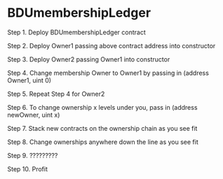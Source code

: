 # BDUmembershipLedger

Step 1. Deploy BDUmembershipLedger contract

Step 2. Deploy Owner1 passing above contract address into constructor

Step 3. Deploy Owner2 passing Owner1 into constructor

Step 4. Change membership Owner to Owner1 by passing in (address Owner1, uint 0)

Step 5. Repeat Step 4 for Owner2

Step 6. To change ownership x levels under you, pass in (address newOwner, uint x) 

Step 7. Stack new contracts on the ownership chain as you see fit 

Step 8. Change ownerships anywhere down the line as you see fit

Step 9. ?????????  

Step 10. Profit

